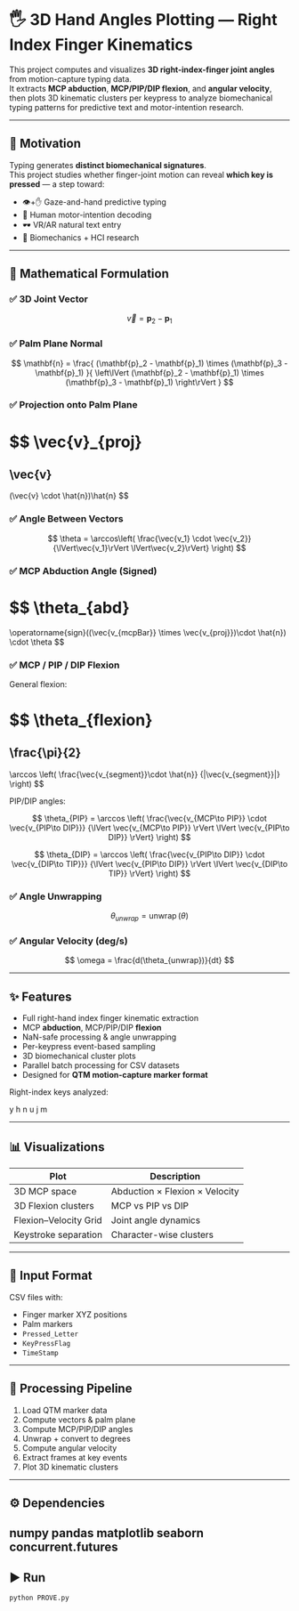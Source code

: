 # 🖐️ 3D Hand Angles Plotting — Right Index Finger Kinematics

This project computes and visualizes **3D right-index-finger joint angles** from motion-capture typing data.  
It extracts **MCP abduction**, **MCP/PIP/DIP flexion**, and **angular velocity**, then plots 3D kinematic clusters per keypress to analyze biomechanical typing patterns for predictive text and motor-intention research.

---

## 🧠 Motivation

Typing generates **distinct biomechanical signatures**.  
This project studies whether finger-joint motion can reveal **which key is pressed** — a step toward:

- 👁️+✋ Gaze-and-hand predictive typing
- 🧠 Human motor-intention decoding
- 🕶️ VR/AR natural text entry
- 🧵 Biomechanics + HCI research

---

## 📐 Mathematical Formulation

### ✅ 3D Joint Vector
$$
\vec{v} = \mathbf{p}_2 - \mathbf{p}_1
$$

### ✅ Palm Plane Normal
$$
\mathbf{n} =
\frac{
(\mathbf{p}_2 - \mathbf{p}_1) \times (\mathbf{p}_3 - \mathbf{p}_1)
}{
\left\lVert (\mathbf{p}_2 - \mathbf{p}_1) \times (\mathbf{p}_3 - \mathbf{p}_1) \right\rVert
}
$$

### ✅ Projection onto Palm Plane
$$
\vec{v}_{proj}
=
\vec{v}
-
(\vec{v} \cdot \hat{n})\hat{n}
$$

### ✅ Angle Between Vectors
$$
\theta =
\arccos\left(
\frac{\vec{v_1} \cdot \vec{v_2}}
{\lVert\vec{v_1}\rVert \lVert\vec{v_2}\rVert}
\right)
$$

### ✅ MCP Abduction Angle (Signed)
$$
\theta_{abd}
=
\operatorname{sign}((\vec{v_{mcpBar}} \times \vec{v_{proj}})\cdot \hat{n})
\cdot
\theta
$$

### ✅ MCP / PIP / DIP Flexion
General flexion:

$$
\theta_{flexion}
=
\frac{\pi}{2}
-
\arccos
\left(
\frac{\vec{v_{segment}}\cdot \hat{n}}
{\|\vec{v_{segment}}\|}
\right)
$$

PIP/DIP angles:

$$
\theta_{PIP} =
\arccos \left(
\frac{\vec{v_{MCP\to PIP}} \cdot \vec{v_{PIP\to DIP}}}
{\lVert \vec{v_{MCP\to PIP}} \rVert \lVert \vec{v_{PIP\to DIP}} \rVert}
\right)
$$

$$
\theta_{DIP} =
\arccos \left(
\frac{\vec{v_{PIP\to DIP}} \cdot \vec{v_{DIP\to TIP}}}
{\lVert \vec{v_{PIP\to DIP}} \rVert \lVert \vec{v_{DIP\to TIP}} \rVert}
\right)
$$

### ✅ Angle Unwrapping
$$
\theta_{unwrap} = \operatorname{unwrap}(\theta)
$$

### ✅ Angular Velocity (deg/s)
$$
\omega = \frac{d(\theta_{unwrap})}{dt}
$$

---

## ✨ Features

- Full right-hand index finger kinematic extraction  
- MCP **abduction**, MCP/PIP/DIP **flexion**  
- NaN-safe processing & angle unwrapping  
- Per-keypress event-based sampling  
- 3D biomechanical cluster plots  
- Parallel batch processing for CSV datasets  
- Designed for **QTM motion-capture marker format**

Right-index keys analyzed:

y h n u j m

---

## 📊 Visualizations

| Plot | Description |
|------|-------------|
3D MCP space | Abduction × Flexion × Velocity
3D Flexion clusters | MCP vs PIP vs DIP
Flexion–Velocity Grid | Joint angle dynamics
Keystroke separation | Character-wise clusters

---

## 📂 Input Format

CSV files with:

- Finger marker XYZ positions  
- Palm markers  
- `Pressed_Letter`
- `KeyPressFlag`
- `TimeStamp`

---

## 🧵 Processing Pipeline

1. Load QTM marker data
2. Compute vectors & palm plane
3. Compute MCP/PIP/DIP angles
4. Unwrap + convert to degrees
5. Compute angular velocity
6. Extract frames at key events
7. Plot 3D kinematic clusters

---

## ⚙️ Dependencies

numpy
pandas
matplotlib
seaborn
concurrent.futures
---

## ▶️ Run

```bash
python PROVE.py
